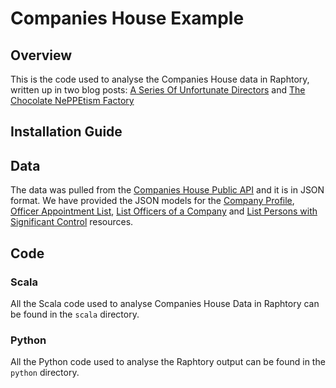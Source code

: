 # Companies House Example

## Overview
This is the code used to analyse the Companies House data in Raphtory, written up in two blog posts: [A Series Of Unfortunate Directors](https://www.raphtory.com/A-Series-of-Unfortunate-Directors/) and [The Chocolate NePPEtism Factory](https://www.raphtory.com/NHS-contracts/)

## Installation Guide


## Data

The data was pulled from the [Companies House Public API](https://developer-specs.company-information.service.gov.uk/) and it is in JSON format. 
We have provided the JSON models for the [Company Profile](https://developer-specs.company-information.service.gov.uk/companies-house-public-data-api/reference/company-profile), 
[Officer Appointment List](https://developer-specs.company-information.service.gov.uk/companies-house-public-data-api/reference/officer-appointments), 
[List Officers of a Company](https://developer-specs.company-information.service.gov.uk/companies-house-public-data-api/reference/officers/list) 
and [List Persons with Significant Control](https://developer-specs.company-information.service.gov.uk/companies-house-public-data-api/reference/persons-with-significant-control/list) resources.

## Code

### Scala
All the Scala code used to analyse Companies House Data in Raphtory can be found in the `scala` directory.

### Python
All the Python code used to analyse the Raphtory output can be found in the `python` directory.
